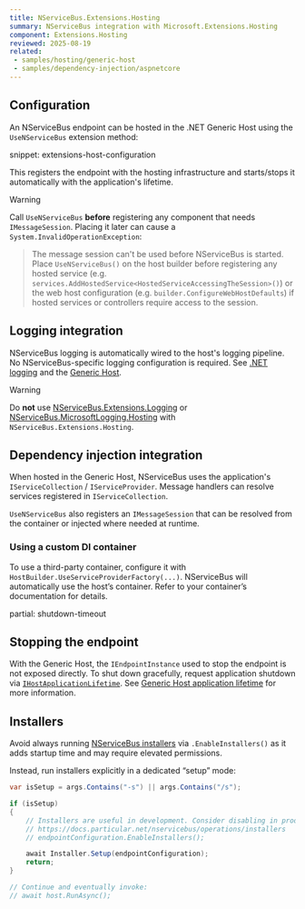 ```yaml
---
title: NServiceBus.Extensions.Hosting
summary: NServiceBus integration with Microsoft.Extensions.Hosting
component: Extensions.Hosting
reviewed: 2025-08-19
related:
 - samples/hosting/generic-host
 - samples/dependency-injection/aspnetcore
---
```


## Configuration

An NServiceBus endpoint can be hosted in the .NET Generic Host using the `UseNServiceBus` extension method:

snippet: extensions-host-configuration

This registers the endpoint with the hosting infrastructure and starts/stops it automatically with the application's lifetime.

> [!WARNING]
> Call `UseNServiceBus` **before** registering any component that needs `IMessageSession`. Placing it later can cause a `System.InvalidOperationException`:
>
> > The message session can't be used before NServiceBus is started. Place `UseNServiceBus()` on the host builder before registering any hosted service (e.g. `services.AddHostedService<HostedServiceAccessingTheSession>()`) or the web host configuration (e.g. `builder.ConfigureWebHostDefaults`) if hosted services or controllers require access to the session.

## Logging integration

NServiceBus logging is automatically wired to the host's logging pipeline. No NServiceBus-specific logging configuration is required. See [.NET logging](https://docs.microsoft.com/en-us/aspnet/core/fundamentals/logging) and the [Generic Host](https://docs.microsoft.com/en-us/aspnet/core/fundamentals/host/generic-host).

> [!WARNING]
> Do **not** use [NServiceBus.Extensions.Logging](/nservicebus/logging/extensions-logging.md) or [NServiceBus.MicrosoftLogging.Hosting](https://www.nuget.org/packages/NServiceBus.MicrosoftLogging.Hosting) with `NServiceBus.Extensions.Hosting`.

## Dependency injection integration

When hosted in the Generic Host, NServiceBus uses the application's `IServiceCollection` / `IServiceProvider`. Message handlers can resolve services registered in `IServiceCollection`.

`UseNServiceBus` also registers an `IMessageSession` that can be resolved from the container or injected where needed at runtime.

### Using a custom DI container

To use a third-party container, configure it with `HostBuilder.UseServiceProviderFactory(...)`. NServiceBus will automatically use the host’s container. Refer to your container’s documentation for details.

partial: shutdown-timeout

## Stopping the endpoint

With the Generic Host, the `IEndpointInstance` used to stop the endpoint is not exposed directly. To shut down gracefully, request application shutdown via [`IHostApplicationLifetime`](https://learn.microsoft.com/en-us/dotnet/api/microsoft.extensions.hosting.ihostapplicationlifetime). See [Generic Host application lifetime](https://learn.microsoft.com/en-us/aspnet/core/fundamentals/host/generic-host#ihostapplicationlifetime) for more information.

## Installers

Avoid always running [NServiceBus installers](/nservicebus/operations/installers.md) via `.EnableInstallers()` as it adds startup time and may require elevated permissions.

Instead, run installers explicitly in a dedicated “setup” mode:

```csharp
var isSetup = args.Contains("-s") || args.Contains("/s");

if (isSetup)
{
    // Installers are useful in development. Consider disabling in production.
    // https://docs.particular.net/nservicebus/operations/installers
    // endpointConfiguration.EnableInstallers();

    await Installer.Setup(endpointConfiguration);
    return;
}

// Continue and eventually invoke:
// await host.RunAsync();
